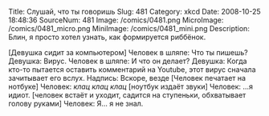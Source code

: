 Title: Слушай, что ты говоришь 
Slug: 481 
Category: xkcd 
Date: 2008-10-25 18:48:36 
SourceNum: 481 
Image: /comics/0481.png 
MicroImage: /comics/0481_micro.png 
MiniImage: /comics/0481_mini.png 
Description: Блин, я просто хотел узнать, как формируется риббёнок. 

[Девушка сидит за компьютером]
Человек в шляпе: Что ты пишешь?
Девушка: Вирус.
Человек в шляпе: И что он делает?
Девушка: Когда кто-то пытается оставить комментарий на Youtube, этот вирус сначала зачитывает его вслух.
Надпись: Вскоре, везде
[Человек печатает на нотбуке]
Человек: *клац клац клац*
[ноутбук издаёт звуки]
Человек: …я идиот.
[человек встаёт и уходит, садится на ступеньки, обхватывает голову руками]
Человек: Я… я не знал.